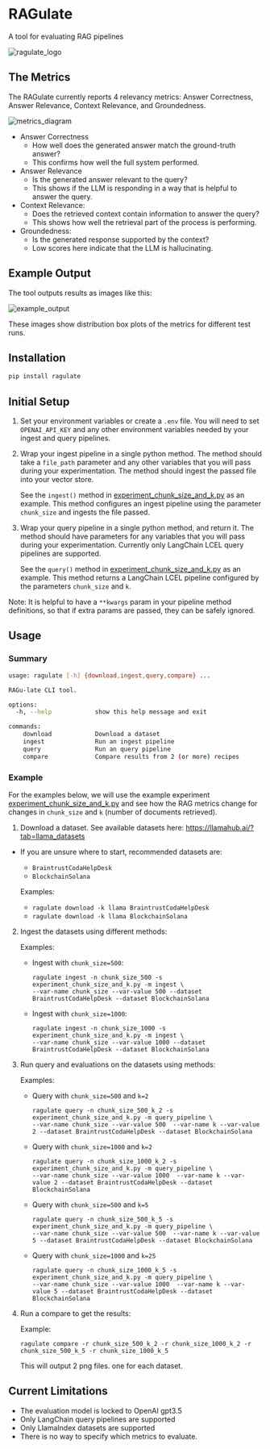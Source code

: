 # RAGulate

A tool for evaluating RAG pipelines

![ragulate_logo](images/logo_smaller.png)

## The Metrics

The RAGulate currently reports 4 relevancy metrics: Answer Correctness, Answer Relevance, Context Relevance, and Groundedness.


![metrics_diagram](images/metrics.png)

* Answer Correctness
  * How well does the generated answer match the ground-truth answer?
  * This confirms how well the full system performed.
* Answer Relevance
  * Is the generated answer relevant to the query?
  * This shows if the LLM is responding in a way that is helpful to answer the query.
* Context Relevance:
  * Does the retrieved context contain information to answer the query?
  * This shows how well the retrieval part of the process is performing.
* Groundedness:
  * Is the generated response supported by the context?
  * Low scores here indicate that the LLM is hallucinating.

## Example Output

The tool outputs results as images like this:

![example_output](images/example.png)

These images show distribution box plots of the metrics for different test runs.

## Installation

```sh
pip install ragulate
```

## Initial Setup

1. Set your environment variables or create a `.env` file. You will need to set `OPENAI_API_KEY` and
  any other environment variables needed by your ingest and query pipelines.

1. Wrap your ingest pipeline in a single python method. The method should take a `file_path` parameter and
  any other variables that you will pass during your experimentation. The method should ingest the passed
  file into your vector store.

   See the `ingest()` method in [experiment_chunk_size_and_k.py](experiment_chunk_size_and_k.py) as an example.
   This method configures an ingest pipeline using the parameter `chunk_size` and ingests the file passed.

1. Wrap your query pipeline in a single python method, and return it. The method should have parameters for
  any variables that you will pass during your experimentation. Currently only LangChain LCEL query pipelines
  are supported.

   See the `query()` method in [experiment_chunk_size_and_k.py](experiment_chunk_size_and_k.py) as an example.
   This method returns a LangChain LCEL pipeline configured by the parameters `chunk_size` and `k`.

Note: It is helpful to have a `**kwargs` param in your pipeline method definitions, so that if extra params
  are passed, they can be safely ignored.

## Usage

### Summary

```sh
usage: ragulate [-h] {download,ingest,query,compare} ...

RAGu-late CLI tool.

options:
  -h, --help            show this help message and exit

commands:
    download            Download a dataset
    ingest              Run an ingest pipeline
    query               Run an query pipeline
    compare             Compare results from 2 (or more) recipes
```

### Example

For the examples below, we will use the example experiment [experiment_chunk_size_and_k.py](experiment_chunk_size_and_k.py)
and see how the RAG metrics change for changes in `chunk_size` and `k` (number of documents retrieved).

1. Download a dataset. See available datasets here: https://llamahub.ai/?tab=llama_datasets
  * If you are unsure where to start, recommended datasets are:
    * `BraintrustCodaHelpDesk`
    * `BlockchainSolana`

    Examples:
    * `ragulate download -k llama BraintrustCodaHelpDesk`
    * `ragulate download -k llama BlockchainSolana`

2. Ingest the datasets using different methods:

    Examples:
    * Ingest with `chunk_size=500`:
      ```
      ragulate ingest -n chunk_size_500 -s experiment_chunk_size_and_k.py -m ingest \
      --var-name chunk_size --var-value 500 --dataset BraintrustCodaHelpDesk --dataset BlockchainSolana
      ```
    * Ingest with `chunk_size=1000`:
      ```
      ragulate ingest -n chunk_size_1000 -s experiment_chunk_size_and_k.py -m ingest \
      --var-name chunk_size --var-value 1000 --dataset BraintrustCodaHelpDesk --dataset BlockchainSolana
      ```

3. Run query and evaluations on the datasets using methods:

    Examples:
    * Query with `chunk_size=500` and `k=2`
      ```
      ragulate query -n chunk_size_500_k_2 -s experiment_chunk_size_and_k.py -m query_pipeline \
      --var-name chunk_size --var-value 500  --var-name k --var-value 2 --dataset BraintrustCodaHelpDesk --dataset BlockchainSolana
      ```

    * Query with `chunk_size=1000` and `k=2`
      ```
      ragulate query -n chunk_size_1000_k_2 -s experiment_chunk_size_and_k.py -m query_pipeline \
      --var-name chunk_size --var-value 1000  --var-name k --var-value 2 --dataset BraintrustCodaHelpDesk --dataset BlockchainSolana
      ```

    * Query with `chunk_size=500` and `k=5`
      ```
      ragulate query -n chunk_size_500_k_5 -s experiment_chunk_size_and_k.py -m query_pipeline \
      --var-name chunk_size --var-value 500  --var-name k --var-value 5 --dataset BraintrustCodaHelpDesk --dataset BlockchainSolana
      ```

    * Query with `chunk_size=1000` and `k=25`
      ```
      ragulate query -n chunk_size_1000_k_5 -s experiment_chunk_size_and_k.py -m query_pipeline \
      --var-name chunk_size --var-value 1000  --var-name k --var-value 5 --dataset BraintrustCodaHelpDesk --dataset BlockchainSolana
      ```

1. Run a compare to get the results:

    Example:
      ```
      ragulate compare -r chunk_size_500_k_2 -r chunk_size_1000_k_2 -r chunk_size_500_k_5 -r chunk_size_1000_k_5
      ```

    This will output 2 png files. one for each dataset.

## Current Limitations

* The evaluation model is locked to OpenAI gpt3.5
* Only LangChain query pipelines are supported
* Only LlamaIndex datasets are supported
* There is no way to specify which metrics to evaluate.
